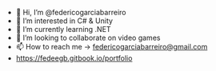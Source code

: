 - 👋 Hi, I’m @federicogarciabarreiro
- 👀 I’m interested in C# & Unity
- 🌱 I’m currently learning .NET
- 💞️ I’m looking to collaborate on video games
- 📫 How to reach me -> federicogarciabarreiro@gmail.com
- https://fedeegb.gitbook.io/portfolio

<!---
federicogarciabarreiro/federicogarciabarreiro is a ✨ special ✨ repository because its `README.md` (this file) appears on your GitHub profile.
You can click the Preview link to take a look at your changes.
--->

